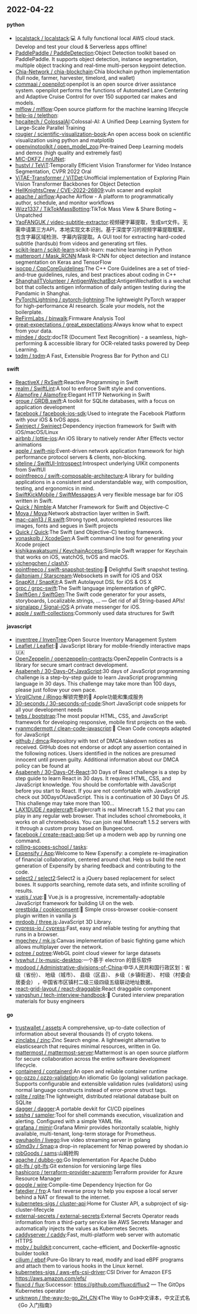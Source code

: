 ## 2022-04-22

#### python
* [localstack / localstack](https://github.com/localstack/localstack):💻
A fully functional local AWS cloud stack. Develop and test your cloud & Serverless apps offline!
* [PaddlePaddle / PaddleDetection](https://github.com/PaddlePaddle/PaddleDetection):Object Detection toolkit based on PaddlePaddle. It supports object detection, instance segmentation, multiple object tracking and real-time multi-person keypoint detection.
* [Chia-Network / chia-blockchain](https://github.com/Chia-Network/chia-blockchain):Chia blockchain python implementation (full node, farmer, harvester, timelord, and wallet)
* [commaai / openpilot](https://github.com/commaai/openpilot):openpilot is an open source driver assistance system. openpilot performs the functions of Automated Lane Centering and Adaptive Cruise Control for over 150 supported car makes and models.
* [mlflow / mlflow](https://github.com/mlflow/mlflow):Open source platform for the machine learning lifecycle
* [help-iq / telethon](https://github.com/help-iq/telethon):
* [hpcaitech / ColossalAI](https://github.com/hpcaitech/ColossalAI):Colossal-AI: A Unified Deep Learning System for Large-Scale Parallel Training
* [rougier / scientific-visualization-book](https://github.com/rougier/scientific-visualization-book):An open access book on scientific visualization using python and matplotlib
* [openvinotoolkit / open_model_zoo](https://github.com/openvinotoolkit/open_model_zoo):Pre-trained Deep Learning models and demos (high quality and extremely fast)
* [MIC-DKFZ / nnUNet](https://github.com/MIC-DKFZ/nnUNet):
* [hustvl / TeViT](https://github.com/hustvl/TeViT):Temporally Efficient Vision Transformer for Video Instance Segmentation, CVPR 2022 Oral
* [ViTAE-Transformer / ViTDet](https://github.com/ViTAE-Transformer/ViTDet):Unofficial implementation of Exploring Plain Vision Transformer Backbones for Object Detection
* [HellKnightsCrew / CVE-2022-26809](https://github.com/HellKnightsCrew/CVE-2022-26809):vuln scaner and exploit
* [apache / airflow](https://github.com/apache/airflow):Apache Airflow - A platform to programmatically author, schedule, and monitor workflows
* [Wizz1337 / TikTokMassBotting](https://github.com/Wizz1337/TikTokMassBotting):TikTok Mass View & Share Boting ~ Unpatched
* [YaoFANGUK / video-subtitle-extractor](https://github.com/YaoFANGUK/video-subtitle-extractor):视频硬字幕提取，生成srt文件。无需申请第三方API，本地实现文本识别。基于深度学习的视频字幕提取框架，包含字幕区域检测、字幕内容提取。A GUI tool for extracting hard-coded subtitle (hardsub) from videos and generating srt files.
* [scikit-learn / scikit-learn](https://github.com/scikit-learn/scikit-learn):scikit-learn: machine learning in Python
* [matterport / Mask_RCNN](https://github.com/matterport/Mask_RCNN):Mask R-CNN for object detection and instance segmentation on Keras and TensorFlow
* [isocpp / CppCoreGuidelines](https://github.com/isocpp/CppCoreGuidelines):The C++ Core Guidelines are a set of tried-and-true guidelines, rules, and best practices about coding in C++
* [ShanghaiITVolunteer / AntigenWechatBot](https://github.com/ShanghaiITVolunteer/AntigenWechatBot):AntigenWechatBot is a wechat bot that collects antigen information of daily antigen testing during the Pandamic in Shanghai.
* [PyTorchLightning / pytorch-lightning](https://github.com/PyTorchLightning/pytorch-lightning):The lightweight PyTorch wrapper for high-performance AI research. Scale your models, not the boilerplate.
* [ReFirmLabs / binwalk](https://github.com/ReFirmLabs/binwalk):Firmware Analysis Tool
* [great-expectations / great_expectations](https://github.com/great-expectations/great_expectations):Always know what to expect from your data.
* [mindee / doctr](https://github.com/mindee/doctr):docTR (Document Text Recognition) - a seamless, high-performing & accessible library for OCR-related tasks powered by Deep Learning.
* [tqdm / tqdm](https://github.com/tqdm/tqdm):A Fast, Extensible Progress Bar for Python and CLI

#### swift
* [ReactiveX / RxSwift](https://github.com/ReactiveX/RxSwift):Reactive Programming in Swift
* [realm / SwiftLint](https://github.com/realm/SwiftLint):A tool to enforce Swift style and conventions.
* [Alamofire / Alamofire](https://github.com/Alamofire/Alamofire):Elegant HTTP Networking in Swift
* [groue / GRDB.swift](https://github.com/groue/GRDB.swift):A toolkit for SQLite databases, with a focus on application development
* [facebook / facebook-ios-sdk](https://github.com/facebook/facebook-ios-sdk):Used to integrate the Facebook Platform with your iOS & tvOS apps.
* [Swinject / Swinject](https://github.com/Swinject/Swinject):Dependency injection framework for Swift with iOS/macOS/Linux
* [airbnb / lottie-ios](https://github.com/airbnb/lottie-ios):An iOS library to natively render After Effects vector animations
* [apple / swift-nio](https://github.com/apple/swift-nio):Event-driven network application framework for high performance protocol servers & clients, non-blocking.
* [siteline / SwiftUI-Introspect](https://github.com/siteline/SwiftUI-Introspect):Introspect underlying UIKit components from SwiftUI
* [pointfreeco / swift-composable-architecture](https://github.com/pointfreeco/swift-composable-architecture):A library for building applications in a consistent and understandable way, with composition, testing, and ergonomics in mind.
* [SwiftKickMobile / SwiftMessages](https://github.com/SwiftKickMobile/SwiftMessages):A very flexible message bar for iOS written in Swift.
* [Quick / Nimble](https://github.com/Quick/Nimble):A Matcher Framework for Swift and Objective-C
* [Moya / Moya](https://github.com/Moya/Moya):Network abstraction layer written in Swift.
* [mac-cain13 / R.swift](https://github.com/mac-cain13/R.swift):Strong typed, autocompleted resources like images, fonts and segues in Swift projects
* [Quick / Quick](https://github.com/Quick/Quick):The Swift (and Objective-C) testing framework.
* [yonaskolb / XcodeGen](https://github.com/yonaskolb/XcodeGen):A Swift command line tool for generating your Xcode project
* [kishikawakatsumi / KeychainAccess](https://github.com/kishikawakatsumi/KeychainAccess):Simple Swift wrapper for Keychain that works on iOS, watchOS, tvOS and macOS.
* [yichengchen / clashX](https://github.com/yichengchen/clashX):
* [pointfreeco / swift-snapshot-testing](https://github.com/pointfreeco/swift-snapshot-testing):📸
Delightful Swift snapshot testing.
* [daltoniam / Starscream](https://github.com/daltoniam/Starscream):Websockets in swift for iOS and OSX
* [SnapKit / SnapKit](https://github.com/SnapKit/SnapKit):A Swift Autolayout DSL for iOS & OS X
* [grpc / grpc-swift](https://github.com/grpc/grpc-swift):The Swift language implementation of gRPC.
* [SwiftGen / SwiftGen](https://github.com/SwiftGen/SwiftGen):The Swift code generator for your assets, storyboards, Localizable.strings, … — Get rid of all String-based APIs!
* [signalapp / Signal-iOS](https://github.com/signalapp/Signal-iOS):A private messenger for iOS.
* [apple / swift-collections](https://github.com/apple/swift-collections):Commonly used data structures for Swift

#### javascript
* [inventree / InvenTree](https://github.com/inventree/InvenTree):Open Source Inventory Management System
* [Leaflet / Leaflet](https://github.com/Leaflet/Leaflet):🍃
JavaScript library for mobile-friendly interactive maps
🇺🇦
* [OpenZeppelin / openzeppelin-contracts](https://github.com/OpenZeppelin/openzeppelin-contracts):OpenZeppelin Contracts is a library for secure smart contract development.
* [Asabeneh / 30-Days-Of-JavaScript](https://github.com/Asabeneh/30-Days-Of-JavaScript):30 days of JavaScript programming challenge is a step-by-step guide to learn JavaScript programming language in 30 days. This challenge may take more than 100 days, please just follow your own pace.
* [VirgilClyne / iRingo](https://github.com/VirgilClyne/iRingo):解锁完整的 Apple功能和集成服务
* [30-seconds / 30-seconds-of-code](https://github.com/30-seconds/30-seconds-of-code):Short JavaScript code snippets for all your development needs
* [twbs / bootstrap](https://github.com/twbs/bootstrap):The most popular HTML, CSS, and JavaScript framework for developing responsive, mobile first projects on the web.
* [ryanmcdermott / clean-code-javascript](https://github.com/ryanmcdermott/clean-code-javascript):🛁
Clean Code concepts adapted for JavaScript
* [github / dmca](https://github.com/github/dmca):Repository with text of DMCA takedown notices as received. GitHub does not endorse or adopt any assertion contained in the following notices. Users identified in the notices are presumed innocent until proven guilty. Additional information about our DMCA policy can be found at
* [Asabeneh / 30-Days-Of-React](https://github.com/Asabeneh/30-Days-Of-React):30 Days of React challenge is a step by step guide to learn React in 30 days. It requires HTML, CSS, and JavaScript knowledge. You should be comfortable with JavaScript before you start to React. If you are not comfortable with JavaScript check out 30DaysOfJavaScript. This is a continuation of 30 Days Of JS. This challenge may take more than 100…
* [LAX1DUDE / eaglercraft](https://github.com/LAX1DUDE/eaglercraft):Eaglercraft is real Minecraft 1.5.2 that you can play in any regular web browser. That includes school chromebooks, it works on all chromebooks. You can join real Minecraft 1.5.2 servers with it through a custom proxy based on Bungeecord.
* [facebook / create-react-app](https://github.com/facebook/create-react-app):Set up a modern web app by running one command.
* [rolling-scopes-school / tasks](https://github.com/rolling-scopes-school/tasks):
* [Expensify / App](https://github.com/Expensify/App):Welcome to New Expensify: a complete re-imagination of financial collaboration, centered around chat. Help us build the next generation of Expensify by sharing feedback and contributing to the code.
* [select2 / select2](https://github.com/select2/select2):Select2 is a jQuery based replacement for select boxes. It supports searching, remote data sets, and infinite scrolling of results.
* [vuejs / vue](https://github.com/vuejs/vue):🖖
Vue.js is a progressive, incrementally-adoptable JavaScript framework for building UI on the web.
* [orestbida / cookieconsent](https://github.com/orestbida/cookieconsent):🍪
Simple cross-browser cookie-consent plugin written in vanilla js
* [mrdoob / three.js](https://github.com/mrdoob/three.js):JavaScript 3D Library.
* [cypress-io / cypress](https://github.com/cypress-io/cypress):Fast, easy and reliable testing for anything that runs in a browser.
* [mgechev / mk.js](https://github.com/mgechev/mk.js):Canvas implementation of basic fighting game which allows multiplayer over the network.
* [potree / potree](https://github.com/potree/potree):WebGL point cloud viewer for large datasets
* [lyswhut / lx-music-desktop](https://github.com/lyswhut/lx-music-desktop):一个基于 electron 的音乐软件
* [modood / Administrative-divisions-of-China](https://github.com/modood/Administrative-divisions-of-China):中华人民共和国行政区划：省级（省份）、 地级（城市）、 县级（区县）、 乡级（乡镇街道）、 村级（村委会居委会） ，中国省市区镇村二级三级四级五级联动地址数据。
* [react-grid-layout / react-draggable](https://github.com/react-grid-layout/react-draggable):React draggable component
* [yangshun / tech-interview-handbook](https://github.com/yangshun/tech-interview-handbook):💯
Curated interview preparation materials for busy engineers

#### go
* [trustwallet / assets](https://github.com/trustwallet/assets):A comprehensive, up-to-date collection of information about several thousands (!) of crypto tokens.
* [zinclabs / zinc](https://github.com/zinclabs/zinc):Zinc Search engine. A lightweight alternative to elasticsearch that requires minimal resources, written in Go.
* [mattermost / mattermost-server](https://github.com/mattermost/mattermost-server):Mattermost is an open source platform for secure collaboration across the entire software development lifecycle.
* [containerd / containerd](https://github.com/containerd/containerd):An open and reliable container runtime
* [go-ozzo / ozzo-validation](https://github.com/go-ozzo/ozzo-validation):An idiomatic Go (golang) validation package. Supports configurable and extensible validation rules (validators) using normal language constructs instead of error-prone struct tags.
* [rqlite / rqlite](https://github.com/rqlite/rqlite):The lightweight, distributed relational database built on SQLite
* [dagger / dagger](https://github.com/dagger/dagger):A portable devkit for CI/CD pipelines
* [sqshq / sampler](https://github.com/sqshq/sampler):Tool for shell commands execution, visualization and alerting. Configured with a simple YAML file.
* [grafana / mimir](https://github.com/grafana/mimir):Grafana Mimir provides horizontally scalable, highly available, multi-tenant, long-term storage for Prometheus.
* [gwuhaolin / livego](https://github.com/gwuhaolin/livego):live video streaming server in golang
* [s0md3v / Smap](https://github.com/s0md3v/Smap):a drop-in replacement for Nmap powered by shodan.io
* [robGoods / sams](https://github.com/robGoods/sams):山姆抢购
* [apache / dubbo-go](https://github.com/apache/dubbo-go):Go Implementation For Apache Dubbo
* [git-lfs / git-lfs](https://github.com/git-lfs/git-lfs):Git extension for versioning large files
* [hashicorp / terraform-provider-azurerm](https://github.com/hashicorp/terraform-provider-azurerm):Terraform provider for Azure Resource Manager
* [google / wire](https://github.com/google/wire):Compile-time Dependency Injection for Go
* [fatedier / frp](https://github.com/fatedier/frp):A fast reverse proxy to help you expose a local server behind a NAT or firewall to the internet.
* [kubernetes-sigs / cluster-api](https://github.com/kubernetes-sigs/cluster-api):Home for Cluster API, a subproject of sig-cluster-lifecycle
* [external-secrets / external-secrets](https://github.com/external-secrets/external-secrets):External Secrets Operator reads information from a third-party service like AWS Secrets Manager and automatically injects the values as Kubernetes Secrets.
* [caddyserver / caddy](https://github.com/caddyserver/caddy):Fast, multi-platform web server with automatic HTTPS
* [moby / buildkit](https://github.com/moby/buildkit):concurrent, cache-efficient, and Dockerfile-agnostic builder toolkit
* [cilium / ebpf](https://github.com/cilium/ebpf):Pure-Go library to read, modify and load eBPF programs and attach them to various hooks in the Linux kernel.
* [kubernetes-sigs / aws-efs-csi-driver](https://github.com/kubernetes-sigs/aws-efs-csi-driver):CSI Driver for Amazon EFS https://aws.amazon.com/efs/
* [fluxcd / flux](https://github.com/fluxcd/flux):Successor: https://github.com/fluxcd/flux2 — The GitOps Kubernetes operator
* [unknwon / the-way-to-go_ZH_CN](https://github.com/unknwon/the-way-to-go_ZH_CN):《The Way to Go》中文译本，中文正式名《Go 入门指南》
